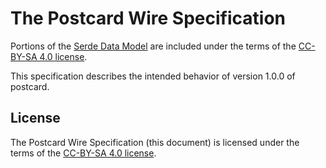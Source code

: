 # The Postcard Wire Specification

Portions of the [Serde Data Model] are included under the terms of the [CC-BY-SA 4.0 license].

This specification describes the intended behavior of version 1.0.0 of postcard.

## License

The Postcard Wire Specification (this document) is licensed under the terms of the [CC-BY-SA 4.0 license].

[Serde Data Model]: https://serde.rs/data-model.html
[CC-BY-SA 4.0 license]: ./LICENSE-CC-BY-SA
